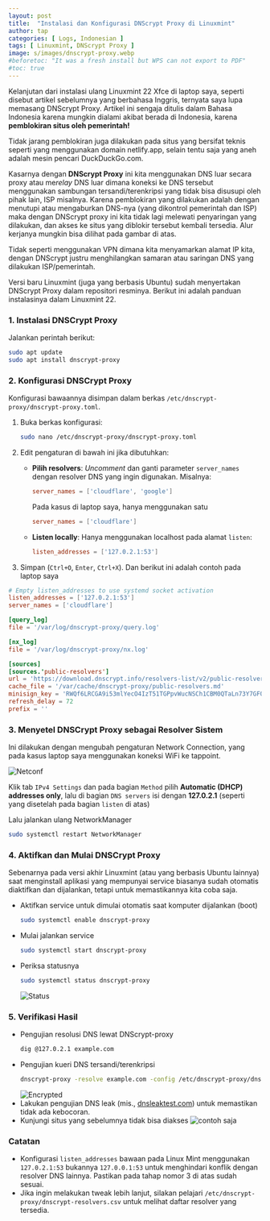 ```yaml
---
layout: post
title:  "Instalasi dan Konfigurasi DNScrypt Proxy di Linuxmint"
author: tap
categories: [ Logs, Indonesian ]
tags: [ Linuxmint, DNScrypt Proxy ]
image: s/images/dnscrypt-proxy.webp
#beforetoc: "It was a fresh install but WPS can not export to PDF"
#toc: true
---
```


Kelanjutan dari instalasi ulang Linuxmint 22 Xfce di laptop saya, seperti disebut artikel sebelumnya yang berbahasa Inggris, ternyata saya lupa memasang DNScrypt Proxy. Artikel ini sengaja ditulis dalam Bahasa Indonesia karena mungkin dialami akibat berada di Indonesia, karena **pemblokiran situs oleh pemerintah!** 

Tidak jarang pemblokiran juga dilakukan pada situs yang bersifat teknis seperti yang menggunakan domain netlify.app, selain tentu saja yang aneh adalah mesin pencari DuckDuckGo.com.

Kasarnya dengan **DNScrypt Proxy** ini kita menggunakan DNS luar secara proxy atau me*relay* DNS luar dimana koneksi ke DNS tersebut menggunakan sambungan tersandi/terenkripsi yang tidak bisa disusupi oleh pihak lain, ISP misalnya. Karena pemblokiran yang dilakukan adalah dengan menutupi atau mengaburkan DNS-nya (yang dikontrol pemerintah dan ISP) maka dengan DNScrypt proxy ini kita tidak lagi melewati penyaringan yang dilakukan, dan akses ke situs yang diblokir tersebut kembali tersedia. Alur kerjanya mungkin bisa dilihat pada gambar di atas.

Tidak seperti menggunakan VPN dimana kita menyamarkan alamat IP kita, dengan DNScrypt justru menghilangkan samaran atau saringan DNS yang dilakukan ISP/pemerintah.

Versi baru Linuxmint (juga yang berbasis Ubuntu) sudah menyertakan DNScrypt Proxy dalam repositori resminya. Berikut ini adalah panduan instalasinya dalam Linuxmint 22.

### **1. Instalasi DNSCrypt Proxy**
Jalankan perintah berikut:

```bash
sudo apt update
sudo apt install dnscrypt-proxy
```
### **2. Konfigurasi DNSCrypt Proxy**
Konfigurasi bawaannya disimpan dalam berkas `/etc/dnscrypt-proxy/dnscrypt-proxy.toml`.

1. Buka berkas konfigurasi:
   ```bash
   sudo nano /etc/dnscrypt-proxy/dnscrypt-proxy.toml
   ```

2. Edit pengaturan di bawah ini jika dibutuhkan:
   - **Pilih resolvers**: *Uncomment* dan ganti parameter `server_names` dengan resolver DNS yang ingin digunakan. Misalnya:
     ```toml
     server_names = ['cloudflare', 'google']
     ```
     Pada kasus di laptop saya, hanya menggunakan satu
     ```toml
     server_names = ['cloudflare']
     ```
   - **Listen locally**: Hanya menggunakan localhost pada alamat `listen`:
     ```toml
     listen_addresses = ['127.0.2.1:53']
     ```

3. Simpan (`Ctrl+O`, `Enter`, `Ctrl+X`).
  Dan berikut ini adalah contoh pada laptop saya
  
  ```toml
  # Empty listen_addresses to use systemd socket activation
  listen_addresses = ['127.0.2.1:53']
  server_names = ['cloudflare']
  
  [query_log]
  file = '/var/log/dnscrypt-proxy/query.log'
  
  [nx_log]
  file = '/var/log/dnscrypt-proxy/nx.log'
  
  [sources]
  [sources.'public-resolvers']
  url = 'https://download.dnscrypt.info/resolvers-list/v2/public-resolvers.md'
  cache_file = '/var/cache/dnscrypt-proxy/public-resolvers.md'
  minisign_key = 'RWQf6LRCGA9i53mlYecO4IzT51TGPpvWucNSCh1CBM0QTaLn73Y7GFO3'
  refresh_delay = 72
  prefix = ''
  ```

### **3. Menyetel DNSCrypt Proxy sebagai Resolver Sistem**

Ini dilakukan dengan mengubah pengaturan Network Connection, yang pada kasus laptop saya menggunakan koneksi WiFi ke tappoint.

![Netconf](https://static.tapsaja.eu.org/s/images/con-setting.png)

Klik tab `IPv4 Settings` dan pada bagian `Method` pilih **Automatic (DHCP) addresses only**, lalu di bagian `DNS servers` isi dengan **127.0.2.1** (seperti yang disetelah pada bagian `listen` di atas)

Lalu jalankan ulang NetworkManager
```bash
sudo systemctl restart NetworkManager
```

### **4. Aktifkan dan Mulai DNSCrypt Proxy**

Sebenarnya pada versi akhir Linuxmint (atau yang berbasis Ubuntu lainnya) saat menginstall aplikasi yang mempunyai service biasanya sudah otomatis diaktifkan dan dijalankan, tetapi untuk memastikannya kita coba saja.
- Aktifkan service untuk dimulai otomatis saat komputer dijalankan (boot)
  ```bash
  sudo systemctl enable dnscrypt-proxy
  ```
- Mulai jalankan service
  ```bash
  sudo systemctl start dnscrypt-proxy
  ```
- Periksa statusnya
  ```bash
  sudo systemctl status dnscrypt-proxy
  ```
  ![Status](https://static.tapsaja.eu.org/s/images/dnscrypt-proxy-status.png)

### **5. Verifikasi Hasil**
- Pengujian resolusi DNS lewat DNScrypt-proxy
  ```bash
  dig @127.0.2.1 example.com
  ```
- Pengujian kueri DNS tersandi/terenkripsi 
  ```bash
  dnscrypt-proxy -resolve example.com -config /etc/dnscrypt-proxy/dnscrypt-proxy.toml
  ```
  ![Encrypted](https://static.tapsaja.eu.org/s/images/dnscrypt-proxy-resolve.png)
- Lakukan pengujian DNS leak (mis., [dnsleaktest.com](https://dnsleaktest.com)) untuk memastikan tidak ada kebocoran.
- Kunjungi situs yang sebelumnya tidak bisa diakses
  ![contoh saja](https://static.tapsaja.eu.org/s/images/reddit.webp)

### Catatan
- Konfigurasi `listen_addresses` bawaan pada Linux Mint menggunakan `127.0.2.1:53` bukannya `127.0.0.1:53` untuk menghindari konflik dengan resolver DNS lainnya. Pastikan pada tahap nomor 3 di atas sudah sesuai.
- Jika ingin melakukan tweak lebih lanjut, silakan pelajari `/etc/dnscrypt-proxy/dnscrypt-resolvers.csv` untuk melihat daftar resolver yang tersedia.